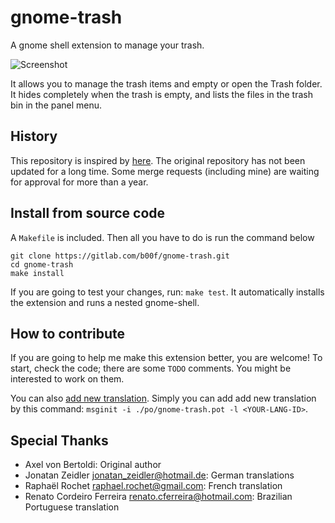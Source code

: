 gnome-trash
===========================

A gnome shell extension to manage your trash.

![Screenshot](https://gitlab.com/b00f/gnome-trash/-/raw/master/media/screenshot.png "Screenshot")

It allows you to manage the trash items and empty or open the Trash folder. It hides completely when the trash is empty, and lists the files in the trash bin in the panel menu.

## History

This repository is inspired by [here](https://gitlab.com/bertoldia/gnome-trash). The original repository has not been updated for a long time. Some merge requests (including mine) are waiting for approval for more than a year.

## Install from source code

A `Makefile` is included. Then all you have to do is run the command below
```
git clone https://gitlab.com/b00f/gnome-trash.git
cd gnome-trash
make install
```

If you are going to test your changes, run: `make test`.
It automatically installs the extension and runs a nested gnome-shell.

## How to contribute

If you are going to help me make this extension better, you are welcome!
To start, check the code; there are some `TODO` comments. You might be interested to work on them.

You can also [add new translation](https://wiki.gnome.org/Projects/GnomeShell/Extensions/Writing#Extension_Translations). Simply you can add add new translation by this command:
`msginit -i ./po/gnome-trash.pot -l <YOUR-LANG-ID>`.


## Special Thanks

- Axel von Bertoldi: Original author
- Jonatan Zeidler <jonatan_zeidler@hotmail.de>: German translations
- Raphaël Rochet <raphael.rochet@gmail.com>: French translation
- Renato Cordeiro Ferreira <renato.cferreira@hotmail.com>: Brazilian Portuguese translation
